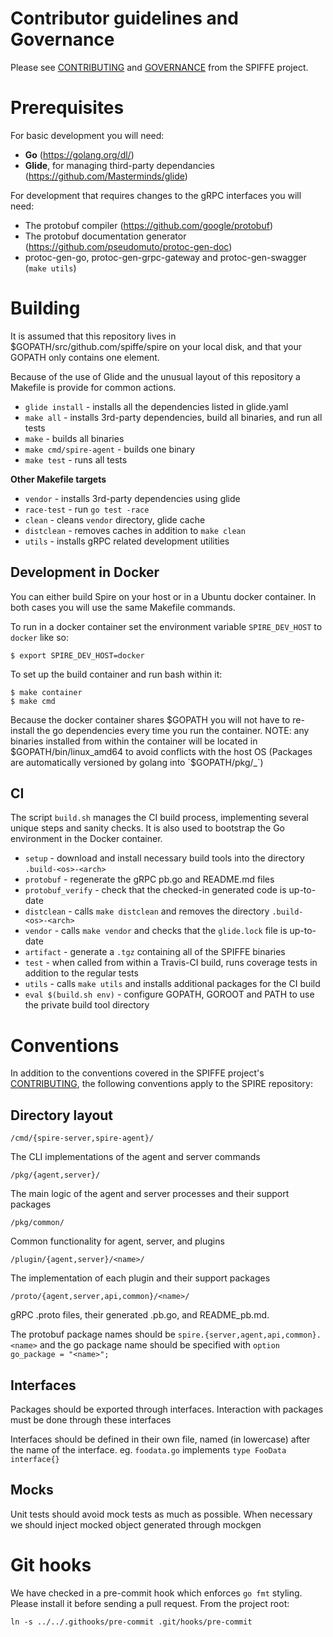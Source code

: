 # Contributor guidelines and Governance

Please see
[CONTRIBUTING](https://github.com/spiffe/spiffe/blob/master/CONTRIBUTING.md)
and
[GOVERNANCE](https://github.com/spiffe/spiffe/blob/master/GOVERNANCE.md)
from the SPIFFE project.

# Prerequisites

For basic development you will need:

* **Go** (https://golang.org/dl/)
* **Glide**, for managing third-party dependancies (https://github.com/Masterminds/glide)

For development that requires changes to the gRPC interfaces you will need:

* The protobuf compiler (https://github.com/google/protobuf)
* The protobuf documentation generator (https://github.com/pseudomuto/protoc-gen-doc)
* protoc-gen-go, protoc-gen-grpc-gateway and protoc-gen-swagger (`make utils`)


#  Building

It is assumed that this repository lives in $GOPATH/src/github.com/spiffe/spire on your local disk,
and that your GOPATH only contains one element.

Because of the use of Glide and the unusual layout of this repository a Makefile is provide for
common actions.

* `glide install` - installs all the dependencies listed in glide.yaml
* `make all` - installs 3rd-party dependencies, build all binaries, and run all tests
* `make` - builds all binaries
* `make cmd/spire-agent` - builds one binary
* `make test` - runs all tests

**Other Makefile targets**

* `vendor` - installs 3rd-party dependencies using glide
* `race-test` - run `go test -race`
* `clean` - cleans `vendor` directory, glide cache
* `distclean` - removes caches in addition to `make clean`
* `utils` - installs gRPC related development utilities

## Development in Docker

You can either build Spire on your host or in a Ubuntu docker container. In both cases you will use
the same Makefile commands.

To run in a docker container set the environment variable `SPIRE_DEV_HOST` to `docker` like so:

```
$ export SPIRE_DEV_HOST=docker
```

To set up the build container and run bash within it:

```
$ make container
$ make cmd
```

Because the docker container shares $GOPATH you will not have to re-install the go dependencies
every time you run the container. NOTE: any binaries installed from within the container will be
located in $GOPATH/bin/linux_amd64 to avoid conflicts with the host OS (Packages are automatically
versioned by golang into `$GOPATH/pkg/<os>_<arch>`)

## CI

The script `build.sh` manages the CI build process, implementing several unique steps and sanity
checks. It is also used to bootstrap the Go environment in the Docker container.

* `setup` - download and install necessary build tools into the directory `.build-<os>-<arch>`
* `protobuf` - regenerate the gRPC pb.go and README.md files
* `protobuf_verify` - check that the checked-in generated code is up-to-date
* `distclean` - calls `make distclean` and removes the directory `.build-<os>-<arch>`
* `vendor` - calls `make vendor` and checks that the `glide.lock` file is up-to-date
* `artifact` - generate a `.tgz` containing all of the SPIFFE binaries
* `test` - when called from within a Travis-CI build, runs coverage tests in addition to the
  regular tests
* `utils` - calls `make utils` and installs additional packages for the CI build
* `eval $(build.sh env)` - configure GOPATH, GOROOT and PATH to use the private build tool directory


# Conventions

In addition to the conventions covered in the SPIFFE project's
[CONTRIBUTING](https://github.com/spiffe/spiffe/blob/master/CONTRIBUTING.md), the following
conventions apply to the SPIRE repository:

## Directory layout

`/cmd/{spire-server,spire-agent}/`

The CLI implementations of the agent and server commands

`/pkg/{agent,server}/`

The main logic of the agent and server processes and their support packages

`/pkg/common/`

Common functionality for agent, server, and plugins

`/plugin/{agent,server}/<name>/`

The implementation of each plugin and their support packages

`/proto/{agent,server,api,common}/<name>/`

gRPC .proto files, their generated .pb.go, and README_pb.md.

The protobuf package names should be `spire.{server,agent,api,common}.<name>` and the go package name
should be specified with `option go_package = "<name>";`

## Interfaces

Packages should be exported through interfaces. Interaction with packages must be done through these
interfaces

Interfaces should be defined in their own file, named (in lowercase) after the name of the
interface. eg. `foodata.go` implements `type FooData interface{}`

## Mocks

Unit tests should avoid mock tests as much as possible. When necessary we should inject mocked
object generated through mockgen

# Git hooks

We have checked in a pre-commit hook which enforces `go fmt` styling. Please install it
before sending a pull request. From the project root:

```
ln -s ../../.githooks/pre-commit .git/hooks/pre-commit
```
